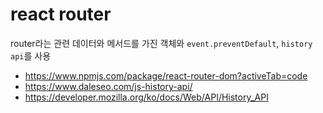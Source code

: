 # react router

router라는 관련 데이터와 메서드를 가진 객체와 `event.preventDefault`, `history api`를 사용

- https://www.npmjs.com/package/react-router-dom?activeTab=code
- https://www.daleseo.com/js-history-api/
- https://developer.mozilla.org/ko/docs/Web/API/History_API
